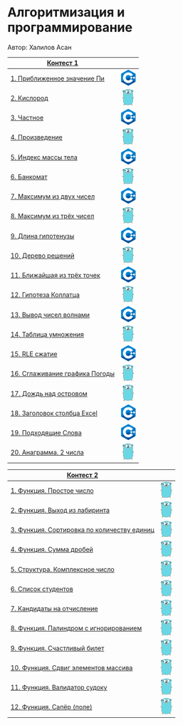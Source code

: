 # Алгоритмизация и программирование

Автор: Халилов Асан

|[Контест 1](https://contest.yandex.ru/contest/52142/problems/) |  |
| --- | :-: |
| [1. Приближенное значение Пи](./contest_01/01) | ![](./img/cpp.png) |
| [2. Кислород](./contest_01/02) |  ![](./img/go.png) |
| [3. Частное](./contest_01/03) | ![](./img/cpp.png) |
| [4. Произведение](./contest_01/04)  | ![](./img/go.png) |
| [5. Индекс массы тела](./contest_01/05)  | ![](./img/cpp.png) |
| [6. Банкомат](./contest_01/06)  | ![](./img/go.png) |
| [7. Максимум из двух чисел](./contest_01/07)  | ![](./img/cpp.png) |
| [8. Максимум из трёх чисел](./contest_01/08)  | ![](./img/go.png) |
| [9. Длина гипотенузы](./contest_01/09)  | ![](./img/cpp.png) |
| [10. Дерево решений](./contest_01/10)  | ![](./img/go.png) |
| [11. Ближайшая из трёх точек](./contest_01/11)  | ![](./img/cpp.png) |
| [12. Гипотеза Коллатца](./contest_01/12)  | ![](./img/go.png) |
| [13. Вывод чисел волнами](./contest_01/13)  | ![](./img/cpp.png) |
| [14. Таблица умножения](./contest_01/14)  | ![](./img/go.png) |
| [15. RLE сжатие](./contest_01/15)  | ![](./img/cpp.png) |
| [16. Сглаживание графика Погоды](./contest_01/16)  | ![](./img/go.png) |
| [17. Дождь над островом](./contest_01/17)  | ![](./img/go.png) |
| [18. Заголовок столбца Excel](./contest_01/18)  | ![](./img/cpp.png) |
| [19. Подходящие Слова](./contest_01/19)  | ![](./img/cpp.png) |
| [20. Анаграмма. 2 числа](./contest_01/20)  | ![](./img/go.png) |

|[Контест 2](https://contest.yandex.ru/contest/52676/problems/) |  |
| --- | :-: |
| [1. Функция. Простое число](./contest_02/01) | ![](./img/go.png) |
| [2. Функция. Выход из лабиринта](./contest_02/02) |  ![](./img/go.png) |
| [3. Функция. Сортировка по количеству единиц](./contest_02/03) | ![](./img/go.png) |
| [4. Функция. Сумма дробей](./contest_02/04) | ![](./img/go.png) |
| [5. Структура. Комплексное число](./contest_02/05) | ![](./img/go.png) |
| [6. Список студентов](./contest_02/06) | ![](./img/go.png) |
| [7. Кандидаты на отчисление](./contest_02/07) | ![](./img/go.png) |
| [8. Функция. Палиндром с игнорированием](./contest_02/08) | ![](./img/go.png) |
| [9. Функция. Счастливый билет](./contest_02/09) | ![](./img/go.png) |
| [10. Функция. Сдвиг элементов массива](./contest_02/10) | ![](./img/go.png) |
| [11. Функция. Валидатор судоку](./contest_02/11) | ![](./img/go.png) |
| [12. Функция. Сапёр (поле)](./contest_02/12) | ![](./img/go.png) |
